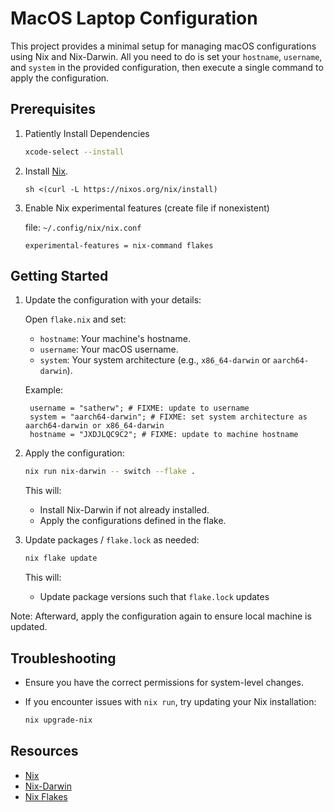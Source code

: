 # MacOS Laptop Configuration

This project provides a minimal setup for managing macOS configurations using Nix and Nix-Darwin.
All you need to do is set your `hostname`, `username`, and `system` in the provided configuration,
then execute a single command to apply the configuration.

## Prerequisites

1. Patiently Install Dependencies

   ```bash
   xcode-select --install
   ```

2. Install [Nix](https://nixos.org/download.html).

   ```
   sh <(curl -L https://nixos.org/nix/install)
   ```
   
3. Enable Nix experimental features (create file if nonexistent)
   
   file: `~/.config/nix/nix.conf`

   ```
   experimental-features = nix-command flakes
   ```

## Getting Started

1. Update the configuration with your details:

   Open `flake.nix` and set:

   - `hostname`: Your machine's hostname.
   - `username`: Your macOS username.
   - `system`: Your system architecture (e.g., `x86_64-darwin` or `aarch64-darwin`).

   Example:

   ```
    username = "satherw"; # FIXME: update to username
    system = "aarch64-darwin"; # FIXME: set system architecture as aarch64-darwin or x86_64-darwin
    hostname = "JXDJLQC9C2"; # FIXME: update to machine hostname
   ```

2. Apply the configuration:

   ```bash
   nix run nix-darwin -- switch --flake .
   ```

   This will:

   - Install Nix-Darwin if not already installed.
   - Apply the configurations defined in the flake.

3. Update packages / `flake.lock` as needed:

   ```bash
   nix flake update
   ```

   This will:

   - Update package versions such that `flake.lock` updates

Note: Afterward, apply the configuration again to ensure local machine is updated.

## Troubleshooting

- Ensure you have the correct permissions for system-level changes.
- If you encounter issues with `nix run`, try updating your Nix installation:

  ```bash
  nix upgrade-nix
  ```

## Resources

- [Nix](https://nixos.org/)
- [Nix-Darwin](https://github.com/LnL7/nix-darwin)
- [Nix Flakes](https://nixos.wiki/wiki/Flakes)
